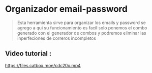 # Organizador email-password
> Esta herramienta sirve para organizar los emails y password se agrego a qui su funcionamiento es facil solo ponemos el combo generado con el generador de combos y podremos eliminar las inperfeciones de correros incompletos 
## Video tutorial : 
https://files.catbox.moe/cdc20x.mp4
